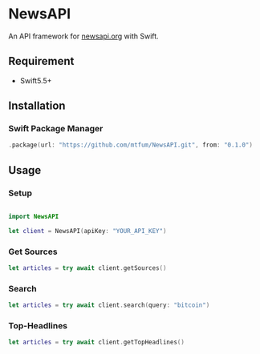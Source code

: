 # NewsAPI

An API framework for [newsapi.org](https://newsapi.org/) with Swift.


## Requirement

- Swift5.5+

## Installation

### Swift Package Manager

```swift
.package(url: "https://github.com/mtfum/NewsAPI.git", from: "0.1.0")
```

## Usage

### Setup

```Swift 

import NewsAPI

let client = NewsAPI(apiKey: "YOUR_API_KEY")

```

### Get Sources

```Swift
let articles = try await client.getSources()
```

### Search

```Swift
let articles = try await client.search(query: "bitcoin")
```

### Top-Headlines

```Swift
let articles = try await client.getTopHeadlines()
```
